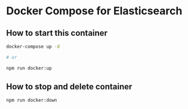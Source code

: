 # Docker Compose for Elasticsearch

## How to start this container

```bash
docker-compose up -d

# or

npm run docker:up
```

## How to stop and delete container

```bash
npm run docker:down
```
